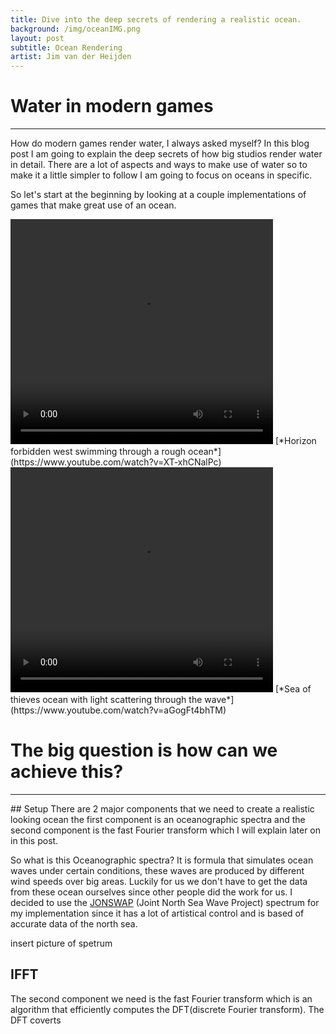 ```yaml
---
title: Dive into the deep secrets of rendering a realistic ocean.
background: /img/oceanIMG.png
layout: post
subtitle: Ocean Rendering
artist: Jim van der Heijden
---
```

# Water in modern games

<hr>
How do modern games render water, I always asked myself? In this blog post I am going to explain the deep secrets of how big studios render water in detail. There are a lot of aspects and ways to make use of water so to make it a little simpler to follow I am going to focus on oceans in specific. 

So let's start at the beginning by looking at a couple implementations of games that make great use of an ocean.

<video width="420" height="360" controls>
  <source src="/img/horizonzerodawn.mp4" type="video/mp4">
</video>
[*Horizon forbidden west swimming through a rough ocean*](https://www.youtube.com/watch?v=XT-xhCNalPc)


<video width="420" height="360" controls>
  <source src="/img/seaofthieves.mp4" type="video/mp4">
</video>
[*Sea of thieves ocean with light scattering through the wave*](https://www.youtube.com/watch?v=aGogFt4bhTM)

# The big question is how can we achieve this?

<hr>
## Setup
There are 2 major components that we need to create a realistic looking ocean the first component is an oceanographic spectra and the second component is the fast Fourier transform which I will explain later on in this post.

So what is this Oceanographic spectra? It is formula that simulates ocean waves under certain conditions, these waves are produced by different wind speeds over big areas. Luckily for us we don't have to get the data from these ocean ourselves since other people did the work for us. I decided to use the [JONSWAP](https://www.codecogs.com/library/engineering/fluid_mechanics/waves/spectra/jonswap.php) (Joint North Sea Wave Project) spectrum for my implementation since it has a lot of artistical control and is based of accurate data of the north sea.

insert picture of spetrum

## IFFT
The second component we need is the fast Fourier transform which is an algorithm that efficiently computes the DFT(discrete Fourier transform). The DFT coverts
